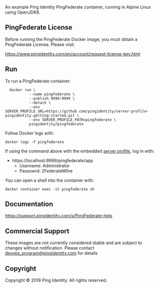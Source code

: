 An example Ping Identity PingFederate container, running in Alpine Linux using OpenJDK8.

## PingFederate License
Before running the PingFederate Docker image, you must obtain a PingFederate License. Please visit:

https://www.pingidentity.com/en/account/request-license-key.html

## Run
To run a PingFederate container: 

```shell
  docker run \
           --name pingfederate \
           --publish 9999:9999 \
           --detach \
           --env SERVER_PROFILE_URL=https://github.com/pingidentity/server-profile-pingidentity-getting-started.git \
           --env SERVER_PROFILE_PATH=pingfederate \
           pingidentity/pingfederate
```

Follow Docker logs with:

```
docker logs -f pingfederate
```

If using the command above with the embedded [server profile](../server-profiles/README.md), log in with: 
* https://localhost:9999/pingfederate/app
  * Username: Administrator
  * Passowrd: 2FederateM0re


You can open a shell into the container with: 

```
docker container exec -it pingfederate sh
```

## Documentation
https://support.pingidentity.com/s/PingFederate-help

## Commercial Support
These images are not currently considered stable and are subject to changes without notification.
Please contact devops_program@pingidentity.com for details

## Copyright
Copyright © 2019 Ping Identity. All rights reserved.
